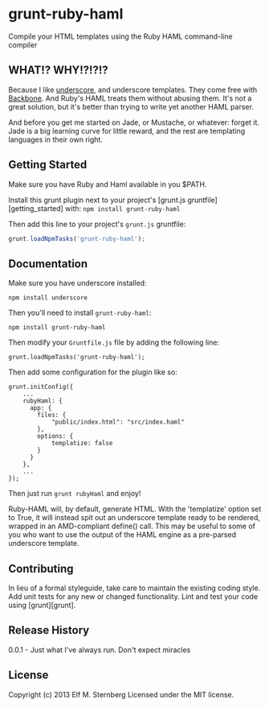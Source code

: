 # grunt-ruby-haml

Compile your HTML templates using the Ruby HAML command-line compiler

## WHAT!? WHY!?!?!?

Because I like [underscore](http://underscorejs.org/), and underscore
templates.  They come free with [Backbone](http://backbonejs.org/).
And Ruby's HAML treats them without abusing them.  It's not a great
solution, but it's better than trying to write yet another HAML
parser.

And before you get me started on Jade, or Mustache, or whatever:
forget it.  Jade is a big learning curve for little reward, and the
rest are templating languages in their own right.

## Getting Started

Make sure you have Ruby and Haml available in you $PATH.

Install this grunt plugin next to your project's [grunt.js
gruntfile][getting_started] with: `npm install grunt-ruby-haml`

Then add this line to your project's `grunt.js` gruntfile:

```javascript
grunt.loadNpmTasks('grunt-ruby-haml');
```

## Documentation

Make sure you have underscore installed:

    npm install underscore
    
Then you'll need to install `grunt-ruby-haml`:

    npm install grunt-ruby-haml

Then modify your `Gruntfile.js` file by adding the following line:

    grunt.loadNpmTasks('grunt-ruby-haml');

Then add some configuration for the plugin like so:

    grunt.initConfig({
        ...
        rubyHaml: {
          app: {
            files: {
                "public/index.html": "src/index.haml"
            },
            options: {
                templatize: false
            }
          }
        },
        ...
    });

Then just run `grunt rubyHaml` and enjoy!

Ruby-HAML will, by default, generate HTML.  With the 'templatize'
option set to True, it will instead spit out an underscore template
ready to be rendered, wrapped in an AMD-compliant define() call.  This
may be useful to some of you who want to use the output of the HAML
engine as a pre-parsed underscore template.


## Contributing
In lieu of a formal styleguide, take care to maintain the existing coding style. Add unit tests for any new or changed functionality. Lint and test your code using [grunt][grunt].

## Release History
0.0.1 - Just what I've always run.  Don't expect miracles

## License
Copyright (c) 2013 Elf M. Sternberg
Licensed under the MIT license.
